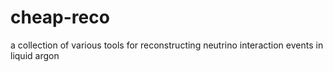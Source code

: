 # cheap-reco
a collection of various tools for reconstructing neutrino interaction events in liquid argon
